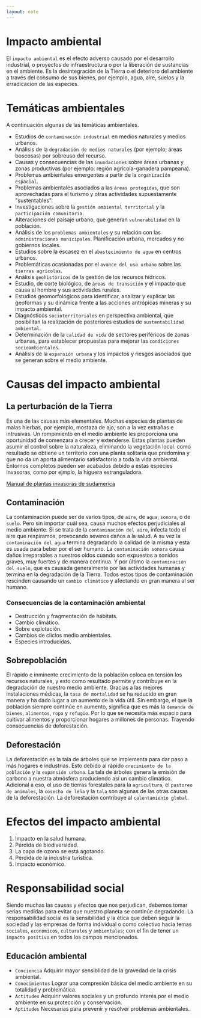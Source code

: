 ```yaml
---
layout: note
---
```


# Impacto ambiental
El `impacto ambiental` es el efecto adverso causado por el desarrollo industrial, o proyectos de infraestructura o por la liberación de sustancias en el ambiente. Es la desintegración de la Tierra o el deterioro del ambiente a través del consumo de sus bienes, por ejemplo, agua, aire, suelos y la erradicacíon de las especies.

# Temáticas ambientales
A continuación algunas de las temáticas ambientales.

* Estudios de `contaminación industrial` en medios naturales y medios urbanos.
* Análisis de la `degradación de medios naturales` (por ejemplo; áreas boscosas) por sobreuso del recurso.
* Causas y consecuencias de las `inundaciones` sobre áreas urbanas y zonas productivas (por ejemplo: región agrícola-ganadera pampeana).
* Problemas ambientales emergentes a partir de la `organización espacial`.
* Problemas ambientales asociados a las `áreas protegidas`, que son aprovechadas para el turismo y otras actividades supuestamente "sustentables".
* Investigaciones sobre la `gestión ambiental territorial` y la `participación comunitaria`.
* Alteraciones del paisaje urbano, que generan `vulnerabilidad` en la población.
* Análisis de los `problemas ambientales` y su relación con las `administraciones municipales`. Planificación urbana, mercados y no gobiernos locales.
* Estudios sobre la escasez en el `abastecimiento de agua` en centros urbanos.
* Problemáticas ocasionadas por el `avance del uso urbano` sobre las `tierras agrícolas`.
* Análisis `geohistóricos` de la gestión de los recursos hídricos.
* Estudio, de corte biológico, de `áreas de transición` y el impacto que causa el hombre y sus actividades rurales.
* Estudios geomorfológicos para identificar, analizar y explicar las geoformas y su dinámica frente a las acciones antrópicas mineras y su impacto ambiental.
* Diagnósticos `socioterritoriales` en perspectiva ambiental, que posibilitan la realización de posteriores estudios de `sustentabilidad ambiental`.
* Determinación de la `calidad de vida` de sectores periféricos de zonas urbanas, para establecer propuestas para mejorar las `condiciones socioambientales`.
* Análisis de la `expansión urbana` y los impactos y riesgos asociados que se generan sobre el medio ambiente.

# Causas del impacto ambiental
## La perturbación de la Tierra
Es una de las causas más elementales. Muchas especies de plantas de malas hierbas, por ejemplo, mostaza de ajo, son a la vez extrañas e intrusivas. Un rompimiento en el medio ambiente les proporciona una oportunidad de comenzara a crecer y extenderse. Estas plantas pueden asumir el control sobre la naturaleza, eliminando la vegetación local. como resultado se obtiene un territorio con una planta solitaria que predomina y que no da un aporta alimentario satisfactorio a toda la vida ambiental. Entornos completos pueden ser acabados debido a estas especies invasoras, como por ejmplo, la higuera estranguladora.

[Manual de plantas invasoras de sudamerica](http://www.lib.udec.cl/wp-content/uploads/2017/11/manual-invasoras-sudamerica.pdf)

## Contaminación
La contaminación puede ser de varios tipos, de `aire`, de `agua`, `sonora`, o de `suelo`. Pero sin importar cuál sea, causa muchos efectos perjudiciales al medio ambiente. Si se trata de la `contaminación del aire`, infecta todo el aire que respiramos, provocando severos daños a la salud. A su vez la `contaminación del agua` termina degradando la calidad de la misma y esta es usada para beber por el ser humano. La `contaminación sonora` causa daños irreparables a nuestros oídos cuando son expuestos a sonidos graves, muy fuertes y de manera continua. Y por último la `contaminación del suelo`, que es causada generalmente por las actividades humanas y termina en la degradación de la Tierra. Todos estos tipos de contaminación rescinden causando un `cambio climático` y afectando en gran manera al ser humano.

### Consecuencias de la contaminación ambiental
* Destrucción y fragmentación de hábitats.
* Cambio climático.
* Sobre explotación.
* Cambios de cliclos medio ambientales.
* Especies introducidas.
## Sobrepoblación
El rápido e inminente crecimiento de la población coloca en tensión los recursos naturales, y esto como resultado permite y contribuye en la degradación de nuestro medio ambiente. Gracias a las mejores instalaciones médicas, la `tasa de mortalidad` se ha reducido en gran manera y ha dado lugar a un aumento de la vida útil. Sin embargo, el que la población siempre continúe en aumento, significa que es más la `demanda de bienes`, `alimentos`, `ropa` y `refugio`. Por lo que se necesita más espacio para cultivar alimentos y proporcionar hogares a millones de personas. Trayendo consecuencias de deforestación.

## Deforestación
La deforestación es la tala de árboles que se implementa para dar paso a más hogares e industrias. Esto debido al rápido `crecimiento de la población` y la `expansión urbana`. La tala de árboles genera la emisión de carbono a nuestra atmósfera produciendo así un cambio climático. Adicional a eso, el uso de tierras forestales para la `agricultura`, el `pastoreo de animales`, la `cosecha de leña` y la `tala` son algunas de las otras causas de la deforestación. La deforestación contribuye al `calentamiento global`.

# Efectos del impacto ambiental
1. Impacto en la salud humana.
2. Pérdida de biodiversidad.
3. La capa de ozono se está agotando.
4. Pérdida de la industría turística.
5. Impacto económico.

# Responsabilidad social
Siendo muchas las causas y efectos que nos perjudican, debemos tomar serias medidas para evitar que nuestro planeta se continúe degradando. La responsabilidad social es la sensibilidad y la ética que deben seguir la sociedad y las empresas de forma individual o como colectivo hacia temas `sociales`, `económicos`, `culturales` y `ambientales`; con el fin de tener un `impacto positivo` en todos los campos mencionados.

## Educación ambiental
* `Conciencia` Adquirir mayor sensiblidad de la gravedad de la crisis ambiental.
* `Conocimientos` Lograr una compresión básica del medio ambiente en su totalidad y problemática.
* `Actitudes` Adquirir valores sociales y un profundo interés por el medio ambiente en su protección y conservación.
* `Aptitudes` Necesarias para prevenir y resolver problemas ambientales.